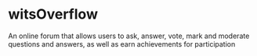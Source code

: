 # witsOverflow
An online forum that allows users to ask, answer, vote, mark and moderate questions and answers, as well as earn achievements for participation
